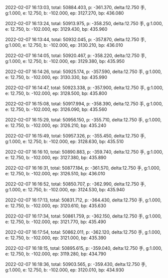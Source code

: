 2022-02-07 16:13:03, total: 50884.403, p: -361.370, delta:12.750 手, g:1.000, e: 12.750, b: -102.000, ep: 3127.270, bp: 436.080

2022-02-07 16:13:24, total: 50913.975, p: -358.250, delta:12.750 手, g:1.000, e: 12.750, b: -102.000, ep: 3129.430, bp: 435.960

2022-02-07 16:13:44, total: 50932.045, p: -357.870, delta:12.750 手, g:1.000, e: 12.750, b: -102.000, ep: 3130.210, bp: 436.010

2022-02-07 16:14:05, total: 50920.467, p: -358.220, delta:12.750 手, g:1.000, e: 12.750, b: -102.000, ep: 3129.380, bp: 435.950

2022-02-07 16:14:26, total: 50925.174, p: -357.590, delta:12.750 手, g:1.000, e: 12.750, b: -102.000, ep: 3130.330, bp: 435.990

2022-02-07 16:14:47, total: 50923.338, p: -357.900, delta:12.750 手, g:1.000, e: 12.750, b: -102.000, ep: 3128.500, bp: 435.800

2022-02-07 16:15:08, total: 50917.994, p: -358.390, delta:12.750 手, g:1.000, e: 12.750, b: -102.000, ep: 3126.090, bp: 435.560

2022-02-07 16:15:29, total: 50956.150, p: -355.710, delta:12.750 手, g:1.000, e: 12.750, b: -102.000, ep: 3126.210, bp: 435.240

2022-02-07 16:15:49, total: 50957.326, p: -355.450, delta:12.750 手, g:1.000, e: 12.750, b: -102.000, ep: 3128.630, bp: 435.510

2022-02-07 16:16:10, total: 50890.883, p: -359.740, delta:12.750 手, g:1.000, e: 12.750, b: -102.000, ep: 3127.380, bp: 435.890

2022-02-07 16:16:31, total: 50877.184, p: -361.570, delta:12.750 手, g:1.000, e: 12.750, b: -102.000, ep: 3126.510, bp: 436.010

2022-02-07 16:16:52, total: 50850.707, p: -362.990, delta:12.750 手, g:1.000, e: 12.750, b: -102.000, ep: 3124.530, bp: 435.940

2022-02-07 16:17:13, total: 50831.712, p: -364.430, delta:12.750 手, g:1.000, e: 12.750, b: -102.000, ep: 3120.610, bp: 435.630

2022-02-07 16:17:34, total: 50861.759, p: -362.150, delta:12.750 手, g:1.000, e: 12.750, b: -102.000, ep: 3121.770, bp: 435.490

2022-02-07 16:17:54, total: 50862.011, p: -362.120, delta:12.750 手, g:1.000, e: 12.750, b: -102.000, ep: 3121.000, bp: 435.390

2022-02-07 16:18:15, total: 50895.615, p: -359.040, delta:12.750 手, g:1.000, e: 12.750, b: -102.000, ep: 3119.280, bp: 434.790

2022-02-07 16:18:36, total: 50903.565, p: -359.430, delta:12.750 手, g:1.000, e: 12.750, b: -102.000, ep: 3120.010, bp: 434.930
